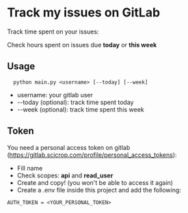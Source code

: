 # Track my issues on GitLab
Track time spent on your issues:

Check hours spent on issues due **today** or **this week**  

## Usage
```
  python main.py <username> [--today] [--week]
```

* username: your gitlab user
* --today (optional): track time spent today
* --week (optional): track time spent this week


## Token
You need a personal access token on gitlab (https://gitlab.scicrop.com/profile/personal_access_tokens):
* Fill name
* Check scopes: **api** and **read_user**
* Create and copy! (you won't be able to access it again)
* Create a .env file inside this project and add the following:
```
AUTH_TOKEN = <YOUR_PERSONAL_TOKEN>
```
